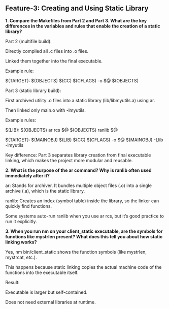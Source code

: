 ## **Feature-3: Creating and Using Static Library**

**1. Compare the Makefiles from Part 2 and Part 3. What are the key differences in the variables and rules that enable the creation of a static library?**

Part 2 (multifile build):

Directly compiled all .c files into .o files.

Linked them together into the final executable.

Example rule:

$(TARGET): $(OBJECTS)
	$(CC) $(CFLAGS) -o $@ $(OBJECTS)


Part 3 (static library build):

First archived utility .o files into a static library (lib/libmyutils.a) using ar.

Then linked only main.o with -lmyutils.

Example rules:

$(LIB): $(OBJECTS)
	ar rcs $@ $(OBJECTS)
	ranlib $@

$(TARGET): $(MAINOBJ) $(LIB)
	$(CC) $(CFLAGS) -o $@ $(MAINOBJ) -Llib -lmyutils


Key difference: Part 3 separates library creation from final executable linking, which makes the project more modular and reusable.

**2. What is the purpose of the ar command? Why is ranlib often used immediately after it?**

ar: Stands for archiver. It bundles multiple object files (.o) into a single archive (.a), which is the static library.

ranlib: Creates an index (symbol table) inside the library, so the linker can quickly find functions.

Some systems auto-run ranlib when you use ar rcs, but it’s good practice to run it explicitly.

**3. When you run nm on your client_static executable, are the symbols for functions like mystrlen present? What does this tell you about how static linking works?**

Yes, nm bin/client_static shows the function symbols (like mystrlen, mystrcat, etc.).

This happens because static linking copies the actual machine code of the functions into the executable itself.

Result:

Executable is larger but self-contained.

Does not need external libraries at runtime.
